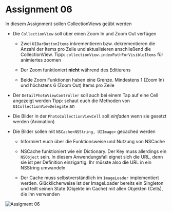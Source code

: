 # Assignment 06

In diesem Assignment sollen CollectionViews geübt werden

- Die `CollectionView` soll über einen Zoom In und Zoom Out verfügen

  - Zwei `UIBarButtonItems`  inkrementieren bzw. dekrementieren die Anzahl der Items pro Zeile und aktualisieren anschließend die CollectionView.
    Tipp: `collectionView.indexPathForVisibleItems` für animiertes zoomen

  - Der Zoom funktioniert **nicht** während des Editierens

  - Beide Zoom Funktionen haben eine Grenze. Mindestens 1 (Zoom In) und höchstens 6 (Zoom Out) Items pro Zeile

- Der `DetailPhotoViewController` soll auch bei einem Tap auf eine Cell angezeigt werden
  Tipp: schaut euch die Methoden von `UICollectionViewDelegate` an

- Die Bilder in der `PhotoCollectionViewCell` soll *einfaden* wenn sie gesetzt werden (Animation)

- Die Bilder sollen mit `NSCache<NSString, UIImage>` gecached werden

  - Informiert euch über die Funktionsweise und Nutzung von NSCache

  - NSCache funktioniert wie ein Dictionary. Der Key muss allerdings ein `NSObject` sein. In diesem Anwendungsfall eignet sich die URL, denn sie ist per Definition einzigartig. Ihr müsste also die URL in ein NSString umwandeln

  - Der Cache muss selbstverständlich im `ImageLoader` implementiert werden. Glücklicherweise ist der ImageLoader bereits ein Singleton und teilt seinen State (Objekte im Cache) mit allen Objekten (Cells), die ihn verwenden

![Assigment 06](assignment06.gif)

